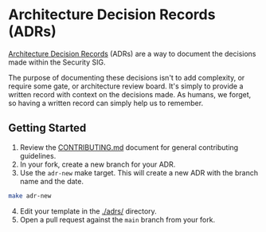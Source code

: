 # Architecture Decision Records (ADRs)

[Architecture Decision Records][adrs] (ADRs) are a way to document the
decisions made within the Security SIG.

The purpose of documenting these decisions isn't to add complexity, or require
some gate, or architecture review board. It's simply to provide a written
record with context on the decisions made. As humans, we forget, so having a
written record can simply help us to remember.

## Getting Started

1. Review the [CONTRIBUTING.md][ctrb] document for general contributing
   guidelines.
2. In your fork, create a new branch for your ADR.
3. Use the `adr-new` make target. This will create a new ADR with the branch
   name and the date.

```bash
make adr-new
```

4. Edit your template in the [./adrs/](./adrs/) directory.
5. Open a pull request against the `main` branch from your fork.

[ctrb]: ../CONTRIBUTING.md
[adrs]: https://github.com/joelparkerhenderson/architecture-decision-record
